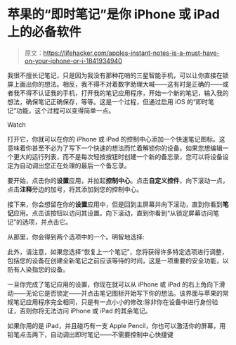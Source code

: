 # 苹果的“即时笔记”是你 iPhone 或 iPad 上的必备软件

> 原文：<https://lifehacker.com/apples-instant-notes-is-a-must-have-on-your-iphone-or-i-1841934940>

我很不擅长记笔记，只是因为我没有那种花哨的三星智能手机，可以让你直接在锁屏上画出你的想法。相反，我不得不对着数字助理大喊——这有时是正确的——或者我不得不认证我的手机，打开我的笔记应用程序，开始一个新的笔记，输入我的想法，确保笔记正确保存，等等。这是一个过程，但通过启用 iOS 的“即时笔记”功能，这个过程可以变得简单一点。

Watch

打开它，你就可以在你的 iPhone 或 iPad 的控制中心添加一个快速笔记图标。这意味着你甚至不必为了写下一个快速的想法而忙着解锁你的设备。如果您想编辑一个更大的运行列表，而不是每次轻按按钮时创建一个新的备忘录，您可以将设备设定为自动调出您正在处理的最后一个备忘录。

要开始，点击你的**设置**应用，并拉起**控制中心**。点击**自定义控件**，向下滚动一点，点击**注释**旁边的加号，将其添加到您的控制中心。

接下来，你会想留在你的**设置**应用中，但是回到主屏幕并向下滚动，直到你看到**笔记**应用。点击该按钮以访问其设置。向下滚动，直到你看到“从锁定屏幕访问笔记”的选项，并点击它。

从那里，你会得到两个选项中的一个。明智地选择:

此外，请注意，如果您选择“恢复上一个笔记”，您将获得许多特定选项进行调整，包括您的设备在创建全新笔记之前应该等待的时间，这是一项重要的安全功能，以防有人染指您的设备。

一旦你完成了笔记应用的设置，你现在就可以从 iPhone 或 iPad 的右上角向下滑动——无论它是否锁定——并点击笔记图标开始写下你的想法。该界面与苹果的常规笔记应用程序完全相同，只是有一点小小的修改:除非你在设备中进行身份验证，否则你将无法访问 iPhone 或 iPad 的其余笔记。

如果你用的是 iPad，并且碰巧有一支 Apple Pencil，你也可以激活你的屏幕，用铅笔点击两下，自动调出即时笔记——不需要控制中心快捷键